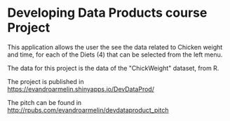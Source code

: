 # Developing Data Products course Project

This application allows the user the see the data related to Chicken weight and time, for each of the Diets (4) that can be selected from the left menu.

The data for this project is the data of the "ChickWeight" dataset, from R.

The project is published in https://evandroarmelin.shinyapps.io/DevDataProd/

The pitch can be found in http://rpubs.com/evandroarmelin/devdataproduct_pitch
